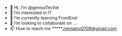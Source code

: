 - 👋 Hi, I’m @geniusTechie
- 👀 I’m interested in IT
- 🌱 I’m currently learning FrontEnd
- 💞️ I’m looking to collaborate on ...
- 📫 How to reach me *****.nematov0709@gmail.com

<!---
geniusTechie is a ✨ special ✨ repository because its `README.md` (this file) appears on your GitHub profile.
You can click the Preview link to take a look at your changes.
--->
